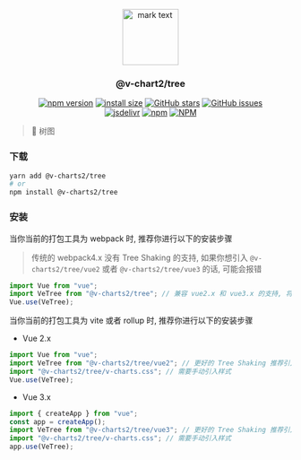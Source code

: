 <p align="center">
<img src="https://raw.githubusercontent.com/denaro-org/v-charts2/main/docs/.vuepress/public/favicon.ico" alt="mark text" width="100" height="100">
</p>

<h3 align="center">@v-chart2/tree</h3>

<p align="center">
  <a href="https://www.npmjs.com/package/@v-charts2/tree" target="_blank"><img alt="npm version" src="https://img.shields.io/npm/v/@v-charts2/tree"></a>
  <a href="https://packagephobia.com/result?p=@v-charts2/tree" target="_blank"><img alt="install size" src="https://packagephobia.now.sh/badge?p=@v-charts2/tree"></a>
  <a href="https://github.com/denaro-org/v-charts2/stargazers" target="_blank"><img alt="GitHub stars" src="https://img.shields.io/github/stars/denaro-org/v-charts2"></a>
  <a href="https://github.com/denaro-org/v-charts2/issues" target="_blank"><img alt="GitHub issues" src="https://img.shields.io/github/issues/denaro-org/v-charts2"></a>
  <br />
<a href="https://www.jsdelivr.com/package/npm/@v-charts2/tree" target="_blank"><img alt="jsdelivr" src="https://data.jsdelivr.com/v1/package/npm/@v-charts2/tree/badge"></a>
  <a href="https://www.npmjs.com/package/@v-charts2/tree" target="_blank"><img alt="npm" src="https://img.shields.io/node/v/@v-charts2/tree"></a>
  <a href="https://github.com/denaro-org/v-charts2/blob/main/LICENSE" target="_blank"><img alt="NPM" src="https://img.shields.io/npm/l/@v-charts2/tree"></a>
</p>

> :tada: 树图

### 下载

```bash
yarn add @v-charts2/tree
# or
npm install @v-charts2/tree
```

### 安装

当你当前的打包工具为 webpack 时, 推荐你进行以下的安装步骤

> 传统的 webpack4.x 没有 Tree Shaking 的支持, 如果你想引入 `@v-charts2/tree/vue2` 或者 `@v-charts2/tree/vue3` 的话, 可能会报错

```javascript
import Vue from "vue";
import VeTree from "@v-charts2/tree"; // 兼容 vue2.x 和 vue3.x 的支持, 将会自动加载支持 vue2.x 的支持包或者支持 vue3.x 的支持包
Vue.use(VeTree);
```

当你当前的打包工具为 vite 或者 rollup 时, 推荐你进行以下的安装步骤

- Vue 2.x

```javascript
import Vue from "vue";
import VeTree from "@v-charts2/tree/vue2"; // 更好的 Tree Shaking 推荐引入 vue2.x 的专属支持包
import "@v-charts2/tree/v-charts.css"; // 需要手动引入样式
Vue.use(VeTree);
```

- Vue 3.x

```javascript
import { createApp } from "vue";
const app = createApp();
import VeTree from "@v-charts2/tree/vue3"; // 更好的 Tree Shaking 推荐引入 vue3.x 的专属支持包
import "@v-charts2/tree/v-charts.css"; // 需要手动引入样式
app.use(VeTree);
```
